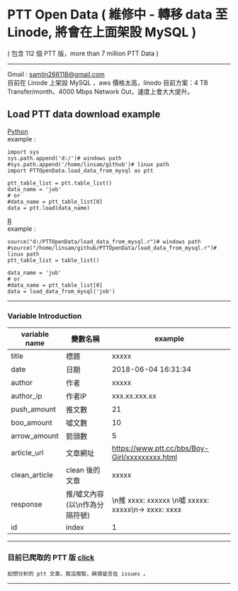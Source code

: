 # PTT Open Data ( 維修中 - 轉移 data 至 Linode, 將會在上面架設 MySQL )
 ( 包含 112 個 PTT 版，more than 7 million PTT Data )
<!---
     在資料爆炸的年代，我們卻沒有容易取得 data 的管道，因此提供一個共享 data 的平台。
     一個人爬蟲力量有限，合作爬蟲力量無限。各位可以在這上面，update 自己爬到的 data ，download 其他人分享的 data。

    平台網址：http://http://114.32.60.100/phpmyadmin/ <br>
    user : guest <br>
    password : 123 <br> --->
------------------------------------------------------------
Gmail : samlin266118@gmail.com <br>
 目前在 Linode 上架設 MySQL ，aws 價格太高，linodo 目前方案：4	TB Transfer/month、4000	Mbps Network Out，速度上會大大提升。
<!--
## install 
 ### linux
    sudo apt install awscli
    aws configure
    aws_access_key_id = email to me
    aws_secret_access_key = email to me
    Default region name [None]: enter
    Default output format [None]: enter
 ### windows
    pip install awscli
    aws configure
    aws_access_key_id = email to me
    aws_secret_access_key = email to me
    Default region name [None]: enter
    Default output format [None]: enter
-->
## Load PTT data download example
[Python](https://github.com/f496328mm/PTTOpenData/blob/master/load_data_from_mysql.py) <br>
example : 

    import sys
    sys.path.append('d:/')# windows path
    #sys.path.append('/home/linsam/github')# linux path 
    import PTTOpenData.load_data_from_mysql as ptt

    ptt_table_list = ptt.table_list()
    data_name = 'job'
    # or 
    #data_name = ptt_table_list[0]
    data = ptt.load(data_name)

[R](https://github.com/f496328mm/PTTOpenData/blob/master/load_data_from_mysql.r) <br>
example :      

    source("d:/PTTOpenData/load_data_from_mysql.r")# windows path
    #source("/home/linsam/github/PTTOpenData/load_data_from_mysql.r")# linux path
    ptt_table_list = table_list()
    
    data_name = 'job'
    # or 
    #data_name = ptt_table_list[0]
    data = load_data_from_mysql('job')

------------------------------------------------------------
### Variable Introduction

| variable name | 變數名稱 | example |
|---------------|---------|----------|
| title | 標題 | xxxxx |
| date | 日期 | 2018-06-04 16:31:34 |
| author | 作者 | xxxxx |
| author_ip | 作者IP | xxx.xx.xxx.xx |
| push_amount | 推文數 | 21 |
| boo_amount | 噓文數 | 10 |
| arrow_amount | 箭頭數 | 5 |
| article_url | 文章網址 | https://www.ptt.cc/bbs/Boy-Girl/xxxxxxxxx.html |
| clean_article | clean 後的文章 | xxxxx |
| response | 推/噓文內容(以\n作為分隔符號) | \n推 xxxx: xxxxxx \n噓 xxxxx: xxxxx\n→ xxxx: xxxx  |
| id | index | 1 |

<!---下載 data 範例 
[Python](https://github.com/f496328mm/Crawler_and_Share/blob/master/load_data_from_mysql.py) 
[R](https://github.com/f496328mm/Crawler_and_Share/blob/master/load_data_from_mysql.r)  <br>
上傳 data 範例 
[Python](https://github.com/f496328mm/Crawler_and_Share/blob/master/upload_data_to_mysql.py)
[R](https://github.com/f496328mm/Crawler_and_Share/blob/master/upload_data_to_mysql.r)  <br>
--->
------------------------------------------------------------
### 目前已爬取的 PTT 版 [click](https://github.com/f496328mm/PTTOpenData/blob/master/ptt_readme.md) 

    如想分析的 ptt 文章，我沒爬取，麻煩留言在 issues 。
------------------------------------------------------------

<!---
由於這是我個人架設的平台，資源有限，請不要進行惡意攻擊。另外同一時間使用人數過多，速度上可能會降低，請多包涵。<br><br>
歡迎有同樣熱情的朋友協助我，共同合作，由於我是數學系出身，並沒有 PHP、SQL 等專業知識，目前只是個雛形，沒有前端，後端部分也只是剛開始，因此需要這方面的協助，歡迎 email 討論。未來朝 open 的方向進行，目前資源不足，請多包涵。
<br><br>

### PS: 在爬取文章部分，可能出現小錯誤，因此其中一個欄位 origin_article ，提供最原始的 data，如果有錯誤可額外進行提取，基本上99%的資料都是正確的。
<br><br>
--->

